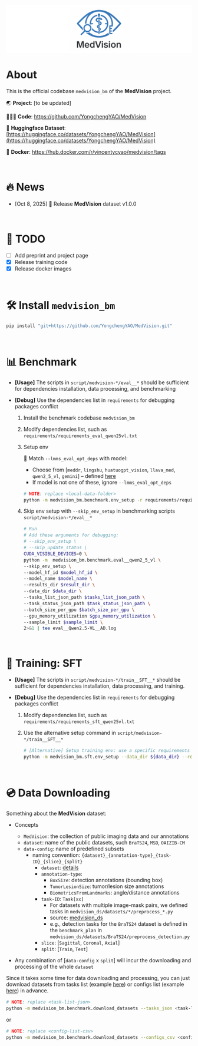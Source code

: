 ![MedVision](fig/medvision-logo.png)

# About

This is the official codebase `medvision_bm` of the **MedVision** project. 

🌏 **Project**: [to be updated]

🧑🏻‍💻 **Code**: https://github.com/YongchengYAO/MedVision

🩻 **Huggingface Dataset**: [https://huggingface.co/datasets/YongchengYAO/MedVision](https://huggingface.co/datasets/YongchengYAO/MedVision)

🐳 **Docker**: https://hub.docker.com/r/vincentycyao/medvision/tags

<br/>

# 🔥 News

- [Oct 8, 2025] 🚀 Release **MedVision** dataset v1.0.0

<br/>

# 📜 TODO

- [ ] Add preprint and project page
- [x] Release training code 
- [x] Release docker images

<br/>

# 🛠️ Install `medvision_bm`

```bash
pip install "git+https://github.com/YongchengYAO/MedVision.git"
```

<br/>

# 📊 Benchmark

- **[Usage]** The scripts in `script/medvision-*/eval__*` should be sufficient for dependencies installation, data processing, and benchmarking

- **[Debug]** Use the dependencies list in `requirements` for debugging packages conflict

  1. Install the benchmark codebase `medvision_bm`
  
  2. Modify dependencies list, such as `requirements/requirements_eval_qwen25vl.txt`
  
  3. Setup env
  
     📝 Match `--lmms_eval_opt_deps` with model:
     - Choose from [`meddr`, `lingshu`, `huatuogpt_vision`, `llava_med`, `qwen2_5_vl`, `gemini`] – defined [here](https://github.com/YongchengYAO/MedVision/blob/master/src/medvision_bm/medvision_lmms-eval/pyproject.toml)
     - If model is not one of these, ignore `--lmms_eval_opt_deps` 
  
     ```bash
     # NOTE: replace <local-data-folder>
     python -m medvision_bm.benchmark.env_setup -r requirements/requirements_eval_qwen25vl.txt --lmms_eval_opt_deps qwen2_5_vl --data_dir <local-data-folder>
     ```

  4. Skip env setup with `--skip_env_setup` in benchmarking scripts `script/medvision-*/eval__*`
  
      ```bash
      # Run
      # Add these arguments for debugging:
      # --skip_env_setup \
      # --skip_update_status \
      CUDA_VISIBLE_DEVICES=0 \
      python -m  medvision_bm.benchmark.eval__qwen2_5_vl \
      --skip_env_setup \
      --model_hf_id $model_hf_id \
      --model_name $model_name \
      --results_dir $result_dir \
      --data_dir $data_dir \
      --tasks_list_json_path $tasks_list_json_path \
      --task_status_json_path $task_status_json_path \
      --batch_size_per_gpu $batch_size_per_gpu \
      --gpu_memory_utilization $gpu_memory_utilization \
      --sample_limit $sample_limit \
      2>&1 | tee eval__Qwen2.5-VL__AD.log
      ```

<br/>

# 🎯 Training: SFT

- **[Usage]** The scripts in `script/medvision-*/train__SFT__*` should be sufficient for dependencies installation, data processing, and training.

- **[Debug]** Use the dependencies list in `requirements` for debugging packages conflict

  1. Modify dependencies list, such as `requirements/requirements_sft_qwen25vl.txt`
  
  2. Use the alternative setup command in `script/medvision-*/train__SFT__*` 
      ```bash
      # [Alternative] Setup training env: use a specific requirements file
      python -m medvision_bm.sft.env_setup --data_dir ${data_dir} --requirement "${benchmark_dir}/requirements/requirements_sft_qwen25vl.txt"
      ```
      

<br/>

# 💿 Data Downloading

Something about the **MedVision** dataset:

- Concepts
  - `MedVision`: the collection of public imaging data and our annotations
  - `dataset`: name of the public datasets, such `BraTS24`, `MSD`, `OAIZIB-CM`
  - `data-config`: name of predefined subsets
    - naming convention: `{dataset}_{annotation-type}_{task-ID}_{slice}_{split}`
      - `dataset`: [details](https://huggingface.co/datasets/YongchengYAO/MedVision#datasets)
      - `annotation-type`: 
        - `BoxSize`: detection annotations (bounding box)
        - `TumorLesionSize`: tumor/lesion size annotations
        - `BiometricsFromLandmarks`: angle/distance annotations
      - `task-ID`: `Task[xx]`
        - For datasets with multiple image-mask pairs, we defined tasks in `medvision_ds/datasets/*/preprocess_*.py`
        - source: [medvision_ds](https://huggingface.co/datasets/YongchengYAO/MedVision/tree/main/src)
        - e.g., detection tasks for the `BraTS24` dataset is defined in the `benchmark_plan` in `medvision_ds/datasets/BraTS24/preprocess_detection.py`
      - `slice`: [`Sagittal`, `Coronal`, `Axial`]
      - `split`: [`Train`, `Test`]
  
- Any combination of [`data-config` x `split`] will incur the downloading and processing of the whole `dataset`

Since it takes some time for data downloading and processing, you can just download datasets from tasks list (example [here](https://github.com/YongchengYAO/MedVision/tree/master/tasks_list)) or configs list (example [here](https://huggingface.co/datasets/YongchengYAO/MedVision/tree/main/info)) in advance.

```bash
# NOTE: replace <task-list-json>
python -m medvision_bm.benchmark.download_datasets --tasks_json <task-list-json>
```
or
```bash
# NOTE: replace <config-list-csv>
python -m medvision_bm.benchmark.download_datasets --configs_csv <config-list-csv>
```

<br/>